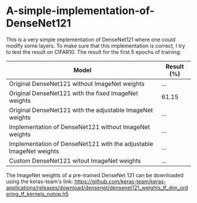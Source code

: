 # A-simple-implementation-of-DenseNet121

This is a very simple implementation of DenseNet121 where one could modify some layers. To make sure that this implementation is correct, I try to test the result on CIFAR10.
The result for the first 5 epochs of training:

| Model  | Result (%) |
| ------------- | ------------- |
| Original DenseNet121 without ImageNet weights  | ...  |
| Original DenseNet121 with the fixed ImageNet weights  | 61.15  |
| Original DenseNet121 with the adjustable ImageNet weights  | ...  |
| Implementation of DenseNet121 without ImageNet weights  | ...  |
| Implementation of DenseNet121 with the adjustable ImageNet weights  | ...  |
| Custom DenseNet121 witout ImageNet weights  | ...  |



The ImageNet weights of a pre-trained DenseNet 121 can be downloaded using the keras-team's link:
https://github.com/keras-team/keras-applications/releases/download/densenet/densenet121_weights_tf_dim_ordering_tf_kernels_notop.h5
